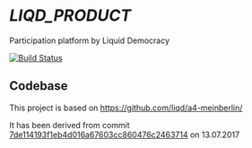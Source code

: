 # _LIQD_PRODUCT_

Participation platform by Liquid Democracy

[![Build Status](https://travis-ci.org/liqd/liqd-product.svg?branch=master)](https://travis-ci.org/liqd/liqd-product)

## Codebase

This project is based on https://github.com/liqd/a4-meinberlin/ 

It has been derived from commit [7de114193f1eb4d016a67603cc860476c2463714](https://github.com/liqd/a4-meinberlin/commit/7de114193f1eb4d016a67603cc860476c2463714) on 13.07.2017 
